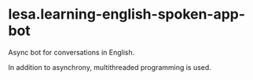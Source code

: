 # lesa.learning-english-spoken-app-bot

Async bot for conversations in English.

In addition to asynchrony, multithreaded programming is used.
